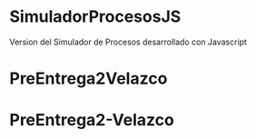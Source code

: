 # SimuladorProcesosJS
Version del Simulador de Procesos desarrollado con Javascript
# PreEntrega2Velazco
# PreEntrega2-Velazco
